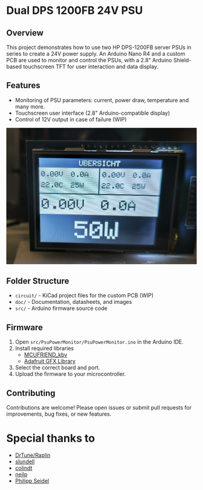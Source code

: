 # Dual DPS 1200FB 24V PSU

## Overview
This project demonstrates how to use two HP DPS-1200FB server PSUs in series to create a 24V power supply. An Arduino Nano R4 and a custom PCB are used to monitor and control the PSUs, with a 2.8" Arduino Shield-based touchscreen TFT for user interaction and data display.

## Features
- Monitoring of PSU parameters: current, power draw, temperature and many more.
- Touchscreen user interface (2.8" Arduino-compatible display)
- Control of 12V output in case of failure (WIP)

![picture](doc/user_interface_1.jpg)

## Folder Structure
- `circuit/` - KiCad project files for the custom PCB (WIP)
- `doc/` - Documentation, datasheets, and images
- `src/` - Arduino firmware source code

## Firmware
1. Open `src/PsuPowerMonitor/PsuPowerMonitor.ino` in the Arduino IDE.
2. Install required libraries
    - [MCUFRIEND_kbv](https://github.com/prenticedavid/MCUFRIEND_kbv)
    - [Adafruit GFX Library](https://github.com/adafruit/Adafruit-GFX-Library)
3. Select the correct board and port.
4. Upload the firmware to your microcontroller.

## Contributing
Contributions are welcome! Please open issues or submit pull requests for improvements, bug fixes, or new features.


# Special thanks to
- [DrTune/Raplin](https://github.com/raplin/DPS-1200FB)
- [slundell](https://github.com/slundell/dps_charger)
- [colindt](https://colintd.blogspot.com/2016/10/hacking-hp-common-slot-power-supplies.html)
- [neilp](https://www.rcgroups.com/forums/showpost.php?p=48212083&postcount=29)
- [Philipp Seidel](https://blog.seidel-philipp.de/hp-dps-1200fb-power-supply-hack-for-charging-lipos/)
